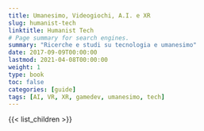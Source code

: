 ```yaml
---
title: Umanesimo, Videogiochi, A.I. e XR
slug: humanist-tech
linktitle: Humanist Tech
# Page summary for search engines.
summary: "Ricerche e studi su tecnologia e umanesimo"
date: 2017-09-09T00:00:00
lastmod: 2021-04-08T00:00:00
weight: 1
type: book
toc: false
categories: [guide]
tags: [AI, VR, XR, gamedev, umanesimo, tech]
---
```


{{< list_children >}}

